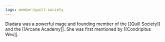 ```yaml
---
tags: member/quill-society
---
```

Diadara was a powerful mage and founding member of the [[Quill Society]] and the [[Arcane Academy]]. She was first mentioned by [[Condripitus Wex]].